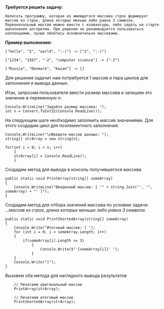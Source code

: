 **Требуется решить задачу:**

    Написать программу, которая из имеющегося массива строк формирует массив из строк, длина которых меньше либо равна 3 символа. Первоначальный массив можно ввести с клавиатуры, либо задать на старте выполнения алгоритма. При решении не рекомендуется пользоваться коллекциями, лучше обойтись исключительно массивами.

**Пример выполнения:**

    ["hello", "2", "world", ":-)"] -> ["2", ":-)"]

    ["1234", "1567", "-2", "computer science"] -> ["-2"]

    ["Russia", "Denmark", "Kazan"] -> []

Для решения задачит нам потребуется 1 массив и пара циклов для заполнения и вывода данных.

Итак, запросим пользователя ввести размер массива и запишем это значение в переменную n:

    Console.WriteLine("Задайте размер массива: ");
    int n = Convert.ToInt32(Console.ReadLine());

На следующем шаге необходимо заполнить массив значениями. Для этого создадим цикл для поэлементного заполнения:

    Console.WriteLine("\nВведите массив данных: ");
    string[] strArray = new string[n];
        
    for(int i = 0; i < n; i++)
        {
        strArray[i] = Console.ReadLine();
        }

Создадим метод для вывода в консоль получившегося массива

    public static void PrintArray(string[] someArray)
    {
        Console.WriteLine("Введенный массив: [ '" + string.Join("', '", someArray) + "' ]");
    }

Создадим метод для отбора значений массива по условию задачи: _...массив из строк, длина которых меньше либо равна 3 символа._

    public static void PrintShortedArray(string[] someArray)
    {
        Console.Write("Итоговый массив: [ ");
        for (int i = 0; i < someArray.Length; i++)
        {
            if(someArray[i].Length <= 3)
                {
                    Console.Write($"'{someArray[i]}' ");
                }
        }
        Console.Write("]");
    }

Вызовем оба метода для наглядного вывода результатов

        // Печатаем оригинальный массив
        PrintArray(strArray);

        // Печатаем итоговый массив
        PrintShortedArray(strArray);